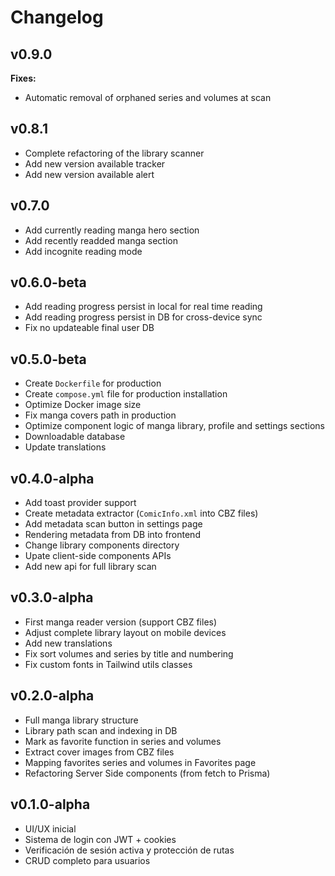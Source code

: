 # Changelog

## v0.9.0 <Badge type="tip" text="Latest" />

**Fixes:**

- Automatic removal of orphaned series and volumes at scan

## v0.8.1

- Complete refactoring of the library scanner
- Add new version available tracker
- Add new version available alert

## v0.7.0

- Add currently reading manga hero section
- Add recently readded manga section
- Add incognite reading mode

## v0.6.0-beta

- Add reading progress persist in local for real time reading
- Add reading progress persist in DB for cross-device sync
- Fix no updateable final user DB

## v0.5.0-beta

- Create `Dockerfile` for production
- Create `compose.yml` file for production installation
- Optimize Docker image size
- Fix manga covers path in production
- Optimize component logic of manga library, profile and settings sections
- Downloadable database
- Update translations

## v0.4.0-alpha

- Add toast provider support
- Create metadata extractor (`ComicInfo.xml` into CBZ files)
- Add metadata scan button in settings page
- Rendering metadata from DB into frontend
- Change library components directory
- Upate client-side components APIs
- Add new api for full library scan

## v0.3.0-alpha

- First manga reader version (support CBZ files)
- Adjust complete library layout on mobile devices
- Add new translations
- Fix sort volumes and series by title and numbering
- Fix custom fonts in Tailwind utils classes

## v0.2.0-alpha

- Full manga library structure
- Library path scan and indexing in DB
- Mark as favorite function in series and volumes
- Extract cover images from CBZ files
- Mapping favorites series and volumes in Favorites page
- Refactoring Server Side components (from fetch to Prisma)

## v0.1.0-alpha

- UI/UX inicial
- Sistema de login con JWT + cookies
- Verificación de sesión activa y protección de rutas
- CRUD completo para usuarios
